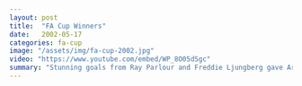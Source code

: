 ```yaml
---
layout: post
title:  "FA Cup Winners"
date:   2002-05-17
categories: fa-cup
image: "/assets/img/fa-cup-2002.jpg"
video: "https://www.youtube.com/embed/WP_8O05dSgc"
summary: "Stunning goals from Ray Parlour and Freddie Ljungberg gave Arsenal a 2-0 victory over Chelsea. That was Arsenal's 8th FA Cup victory."
---
```

